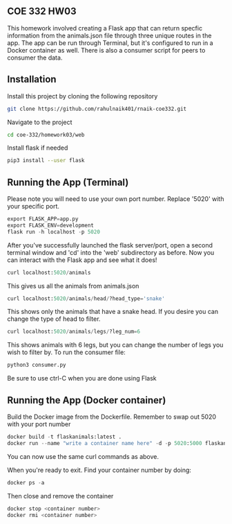 ## COE 332 HW03

This homework involved creating a Flask app that can return specfic information from the animals.json file through three unique routes in the app. The app can be run through Terminal, but it's configured to run in a Docker container as well. There is also a consumer script for peers to consumer the data.

## Installation
Install this project by cloning the following repository

```bash
git clone https://github.com/rahulnaik401/rnaik-coe332.git
```
Navigate to the project
```bash
cd coe-332/homework03/web
```
Install flask if needed
```bash
pip3 install --user flask
```

## Running the App (Terminal)

Please note you will need to use your own port number. Replace '5020' with your specific port.
```python
export FLASK_APP=app.py
export FLASK_ENV=development
flask run -h localhost -p 5020
```
After you've successfully launched the flask server/port, open a second terminal window and 'cd' into the 'web' subdirectory as before. Now you can interact with the Flask app and see what it does!
```python
curl localhost:5020/animals
```
This gives us all the animals from animals.json

```python
curl localhost:5020/animals/head/?head_type='snake'
```
This shows only the animals that have a snake head. If you desire you can change the type of head to filter.
```python
curl localhost:5020/animals/legs/?leg_num=6
```
This shows animals with 6 legs, but you can change the number of legs you wish to filter by.
To run the consumer file:
```python
python3 consumer.py
```
Be sure to use ctrl-C when you are done using Flask

## Running the App (Docker container)
Build the Docker image from the Dockerfile.
Remember to swap out 5020 with your port number
```python
docker build -t flaskanimals:latest .
docker run --name "write a container name here" -d -p 5020:5000 flaskanimals
```
You can now use the same curl commands as above.

When you're ready to exit. Find your container number by doing:

```python
docker ps -a
```
Then close and remove the container

```python
docker stop <container number>
docker rmi <container number>
